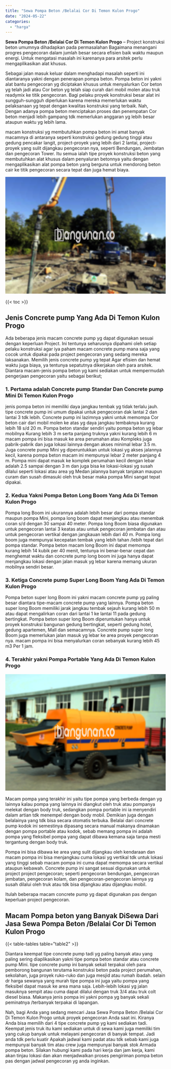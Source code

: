 ```yaml
---
title: "Sewa Pompa Beton /Belalai Cor Di Temon Kulon Progo"
date: "2024-05-22"
categories: 
  - "harga"
---
```


**Sewa Pompa Beton /Belalai Cor Di Temon Kulon Progo** – Project konstruksi beton umumnya dihadapkan pada permasalahan Bagaimana menangani progres pengecoran dalam jumlah besar secara efisien baik waktu maupun energi. Untuk mengatasi masalah ini karenanya para arsitek perlu mengaplikasikan alat khusus.

Sebagai jalan masuk keluar dalam menghadapi masalah seperti ini diantaranya yakni dengan penerapan pompa beton. Pompa beton ini yakni alat bantu pengecoran yg diciptakan khusus untuk menyalurkan Cor beton yg telah jadi atau Cor beton yg telah siap curah dari mobil molen atau truk readymix ke titik pengecoran. Bagi pelaku proyek konstruksi besar alat ini sungguh-sungguh diperlukan karena mereka memerlukan waktu pelaksanaan yg tepat dengan kwalitas konstruksi yang terbaik. Nah, Dengan adanya pompa beton menciptakan proses dan penempatan Cor beton menjadi lebih gampang tdk memerlukan anggaran yg lebih besar ataupun waktu yg lebih lama.

macam konstruksi yg membutuhkan pompa beton ini amat banyak macamnya di antaranya seperti konstruksi gedung gedung tinggi atau gedung pencakar langit, project-proyek yang lebih dari 2 lantai, project-proyek yang sulit dijangkau pengecoran nya, seperti Bendungan, Jembatan dan pengecoran Tower. Itu semua ialah tipe proyek konstruksi beton yang membutuhkan alat khusus dalam penyaluran betonnya yaitu dengan mengaplikasikan alat pompa beton yang berguna untuk mendorong beton cair ke titik pengecoran secara tepat dan juga hemat biaya.

![Sewa Pompa Beton /Belalai Cor Di Temon Kulon Progo](/images/sewa-concrete-pump-12.png)

{{< toc >}}

## Jenis Concrete pump Yang Ada Di Temon Kulon Progo

Ada beberapa jenis macam concrete pump yg dapat digunakan sesuai dengan keperluan Project. Ini tentunya seharusnya dipahami oleh setiap pelaku konstruksi agar iya paham macam concrete pump mana saja yang cocok untuk dipakai pada project pengecoran yang sedang mereka laksanakan. Memilih jenis concrete pump yg tepat Agar efisien dan hemat waktu juga biaya, ya tentunya sepatutnya dikerjakan oleh para arsitek. Diantara macam-jenis pompa beton yg kami sediakan untuk mempermudah pengerjaan pengecoran yaitu sebagai berikut;

### 1\. Pertama adalah Concrete pump Standar Dan Concrete pump Mini Di Temon Kulon Progo

jenis pompa beton ini memiliki daya jangkau tembak yg tidak terlalu jauh. tipe concrete pump ini umum dipakai untuk pengecoran dak lantai 2 dan lantai 3 tdk lebih. Concrete pump ini lazimnya yakni untuk memompa Cor beton cair dari mobil molen ke atas yg daya jangkau tembaknya kurang lebih 18 s/d 20 m. Pompa beton standar sendiri yaitu pompa beton yg lebar mobilnya Kurang lebih 3 m serta panjang truknya yakni kurang lebih 6 m macam pompa ini bisa masuk ke area perumahan atau Kompleks juga pabrik-pabrik dan juga lokasi lainnya dengan akses minimal lebar 3.5 m. Juga concrete pump Mini yg diperuntukkan untuk lokasi yg akses jalannya kecil, karena pompa beton macam ini mempunyai lebar 2 meter panjang 4 m. Pompa mini dapat masuk ke komplek perumahan kecil dengan lebar adalah 2.5 sampai dengan 3 m dan juga bisa ke lokasi-lokasi yg susah dilalui seperti lokasi atau area yg Medan jalannya banyak tanjakan maupun curam dan susah dimasuki oleh truk besar maka pompa Mini sangat tepat dipakai.

### 2\. Kedua Yakni Pompa Beton Long Boom Yang Ada Di Temon Kulon Progo

Pompa long Boom ini ukurannya adalah lebih besar dari pompa standar maupun pompa Mini, pompa long boom dapat menjangkau atau menembak coran s/d dengan 30 sampai 40 meter. Pompa long Boom biasa digunakan untuk pengecoran lantai 3 keatas atau untuk pengecoran jembatan dan atau untuk pengecoran vertikal dengan jangkauan lebih dari 40 m. Pompa long boom juga mempunyai kecepatan tembak yang lebih tahan /lebih tepat dari pompa standar. Pompa beton macam long Boom ini dapat memompa kurang lebih 14 kubik per 40 menit, tentunya ini benar-benar cepat dan menghemat waktu dan concrete pump long boom ini juga hanya dapat menjangkau lokasi dengan jalan masuk yg lebar karena memang ukuran mobilnya sendiri besar.

### 3\. Ketiga Concrete pump Super Long Boom Yang Ada Di Temon Kulon Progo

Pompa beton super long Boom ini yakni macam concrete pump yg paling besar diantara tipe-macam concrete pump yang lainnya. Pompa beton super long Boom memiliki jarak jangkau tembak sejauh kurang lebih 50 m atau dapat mengalirkan coran dari lantai 1 ke lantai 11 pada gedung bertingkat. Pompa beton super long Boom diperuntukan hanya untuk proyek konstruksi bangunan gedung bertingkat, seperti gedung hotel, gedung apartemen, Mall dan semacamnya. Concrete pump super long Boom juga memerlukan jalan masuk yg lebar ke area proyek pengecoran nya. macam pompa ini bisa menyalurkan coran sebanyak kurang lebih 45 m3 Per 1 jam.

### 4\. Terakhir yakni Pompa Portable Yang Ada Di Temon Kulon Progo

![Sewa Pompa Beton /Belalai Cor Di Temon Kulon Progo](/images/sewa-concrete-pump-07.png)

Macam pompa yang terakhir ini yaitu tipe pompa yang berbeda dengan yg lainnya kalau pompa yang lainnya ini diangkut oleh truk atau pompanya melekat dengan body truk, sedangkan pompa portable ini ia menyendiri dalam artian tdk menempel dengan body mobil. Demikian juga dengan belalainya yang tdk bisa secara otomatis terbuka. Belalai dari concrete pump kodok ini semestinya dipasang secara manual makanya dinamakan dengan pompa portable atau kodok, sebab memang pompa ini adalah pompa yang fleksibel pompa yang dapat dibawa kemana saja tanpa mesti tergantung dengan body truk.

Pompa ini bisa dibawa ke area yang sulit dijangkau oleh kendaraan dan macam pompa ini bisa menjangkau cuma lokasi yg vertikal tdk untuk lokasi yang tinggi sebab macam pompa ini cuma dapat memompa secara vertikal ataupun kebawah. Concrete pump ini sangat sesuai digunakan untuk project project pengecoran; seperti pengecoran bendungan, pengecoran jembatan, pengecoran kolam, dan pengecoran-pengecoran lainnya yg susah dilalui oleh truk atau tdk bisa dijangkau atau dijangkau mobil.

Itulah beberapa macam concrete pump yg dapat digunakan pas dengan keperluan project pengecoran.

## Macam Pompa beton yang Banyak DiSewa Dari Jasa Sewa Pompa Beton /Belalai Cor Di Temon Kulon Progo

{{< table-tables table="table2" >}}

Diantara keempat tipe concrete pump tadi yg paling banyak atau yang paling sering diaplikasikan yakni tipe pompa beton standar atau concrete pump Mini. tipe concrete pump ini banyak sekali terpakai oleh para pemborong bangunan terutama konstruksi beton pada project perumahan, sekolahan, juga proyek ruko-ruko dan juga mesjid atau rumah ibadah. selain dr harga sewanya yang murah tipe pompa ini juga yaitu pompa yang fleksibel dapat masuk ke area mana saja. Lebih-lebih lokasi yg jalan masuknya sempit atau cuma dapat dilalui dengan truk 3/4 atau truk colt diesel biasa. Makanya jenis pompa ini yakni pompa yg banyak sekali peminatnya /terbanyak terpakai di lapangan.

Nah, bagi Anda yang sedang mencari Jasa Sewa Pompa Beton /Belalai Cor Di Temon Kulon Progo untuk proyek pengecoran Anda saat ini. Kiranya Anda bisa memilih dari 4 tipe concrete pump yg kami sediakan tadi. Keempat jenis truk itu kami sediakan untuk di sewa kami juga memiliki tim yang cukup banyak untuk melayani pengecoran di banyak tempat. Jadi anda tdk perlu kuatir Apakah jadwal kami padat atau tdk sebab kami juga mempunyai banyak tim atau crew juga mempunyai banyak stok Armada pompa beton. Silakan hubungi kami pada hari kerja dan jam kerja, kami akan tinjau lokasi dan akan menjadwalkan proses pengiriman pompa beton pas dengan jadwal pengecoran yg anda inginkan.
